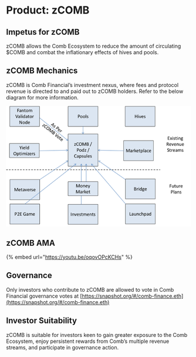 # Product: zCOMB

## Impetus for zCOMB

zCOMB allows the Comb Ecosystem to reduce the amount of circulating $COMB and combat the inflationary effects of hives and pools.

## zCOMB Mechanics

zCOMB is Comb Financial’s investment nexus, where fees and protocol revenue is directed to and paid out to zCOMB holders. Refer to the below diagram for more information.

![](<../../../.gitbook/assets/Untitled (8).png>)

## zCOMB AMA

{% embed url="https://youtu.be/oqovOPcKCHs" %}

## Governance

Only investors who contribute to zCOMB are allowed to vote in Comb Financial governance votes at [https://snapshot.org/#/comb-finance.eth](https://snapshot.org/#/comb-finance.eth)

## Investor Suitability

zCOMB is suitable for investors keen to gain greater exposure to the Comb Ecosystem, enjoy persistent rewards from Comb’s multiple revenue streams, and participate in governance action.

